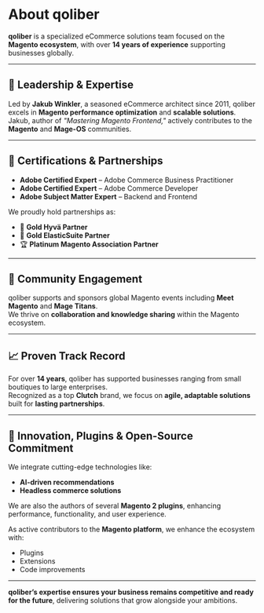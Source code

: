 # About qoliber

**qoliber** is a specialized eCommerce solutions team focused on the **Magento ecosystem**, with over **14 years of experience** supporting businesses globally.

---

## 🧠 Leadership & Expertise

Led by **Jakub Winkler**, a seasoned eCommerce architect since 2011, qoliber excels in **Magento performance optimization** and **scalable solutions**.  
Jakub, author of _"Mastering Magento Frontend,"_ actively contributes to the **Magento** and **Mage-OS** communities.

---

## 🏅 Certifications & Partnerships

- **Adobe Certified Expert** – Adobe Commerce Business Practitioner  
- **Adobe Certified Expert** – Adobe Commerce Developer  
- **Adobe Subject Matter Expert** – Backend and Frontend  

We proudly hold partnerships as:

- 🥇 **Gold Hyvä Partner**  
- 🥇 **Gold ElasticSuite Partner**  
- 🏆 **Platinum Magento Association Partner**

---

## 🤝 Community Engagement

qoliber supports and sponsors global Magento events including **Meet Magento** and **Mage Titans**.  
We thrive on **collaboration and knowledge sharing** within the Magento ecosystem.

---

## 📈 Proven Track Record

For over **14 years**, qoliber has supported businesses ranging from small boutiques to large enterprises.  
Recognized as a top **Clutch** brand, we focus on **agile, adaptable solutions** built for **lasting partnerships**.

---

## 🚀 Innovation, Plugins & Open-Source Commitment

We integrate cutting-edge technologies like:

- **AI-driven recommendations**
- **Headless commerce solutions**

We are also the authors of several **Magento 2 plugins**, enhancing performance, functionality, and user experience.

As active contributors to the **Magento platform**, we enhance the ecosystem with:

- Plugins  
- Extensions  
- Code improvements  

---

**qoliber’s expertise ensures your business remains competitive and ready for the future**, delivering solutions that grow alongside your ambitions.
